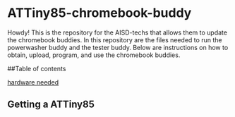 # ATTiny85-chromebook-buddy
Howdy! This is the repository for the AISD-techs that allows them to update the chromebook buddies. In this repository are the files needed to run the powerwasher buddy and the tester buddy. Below are instructions on how to obtain, upload, program, and use the chromebook buddies.


##Table of contents



<a href="#attiny85">hardware needed</a> 


<div id="attiny85">
         <h2>Getting a ATTiny85<h2>
</div>

